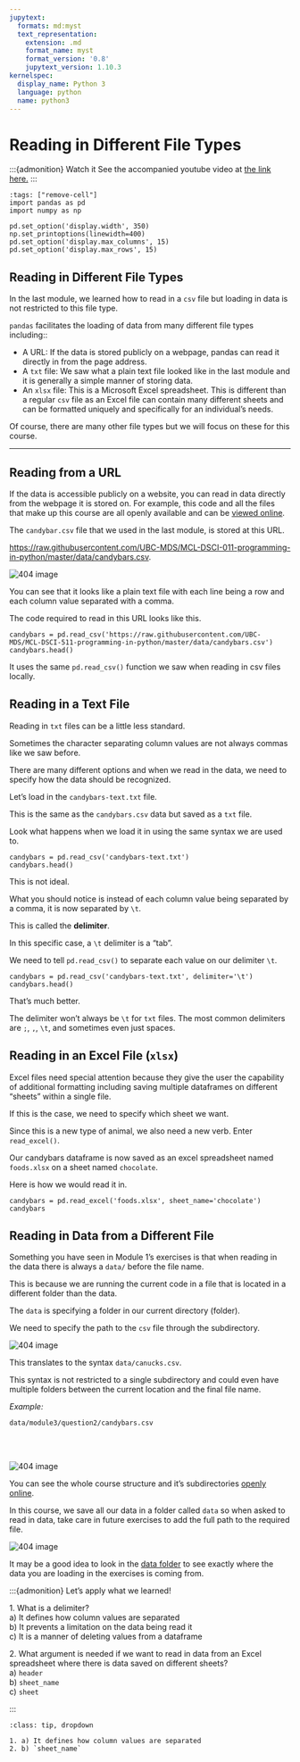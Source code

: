 ```yaml
---
jupytext:
  formats: md:myst
  text_representation:
    extension: .md
    format_name: myst
    format_version: '0.8'
    jupytext_version: 1.10.3
kernelspec:
  display_name: Python 3
  language: python
  name: python3
---
```



# Reading in Different File Types

:::{admonition} Watch it
See the accompanied youtube video at <a href="https://www.youtube.com/embed/WCWi1R2CQsY?start=0&end=270" target="_blank">the link here.</a>
:::

```{code-cell} ipython3
:tags: ["remove-cell"]
import pandas as pd
import numpy as np

pd.set_option('display.width', 350)
np.set_printoptions(linewidth=400)
pd.set_option('display.max_columns', 15)
pd.set_option('display.max_rows', 15)
```

## Reading in Different File Types

In the last module, we learned how to read in a `csv` file but loading
in data is not restricted to this file type.

`pandas` facilitates the loading of data from many different file types
including::

  - A URL: If the data is stored publicly on a webpage, pandas can read
    it directly in from the page address.
  - A `txt` file: We saw what a plain text file looked like in the last
    module and it is generally a simple manner of storing data.  
  - An `xlsx` file: This is a Microsoft Excel spreadsheet. This is
    different than a regular `csv` file as an Excel file can contain
    many different sheets and can be formatted uniquely and specifically
    for an individual’s needs.

Of course, there are many other file types but we will focus on these
for this course.

---

## Reading from a URL

If the data is accessible publicly on a website, you can read in data
directly from the webpage it is stored on. For example, this code and
all the files that make up this course are all openly available and can
be  <a href="https://github.com/UBC-MDS/MCL-DSCI-011-programming-in-python" target="_blank">viewed
online</a>.

The `candybar.csv` file that we used in the last module, is stored at
this URL.

<a href="https://raw.githubusercontent.com/UBC-MDS/MCL-DSCI-011-programming-in-python/master/data/candybars.csv" target="_blank">https://raw.githubusercontent.com/UBC-MDS/MCL-DSCI-011-programming-in-python/master/data/candybars.csv</a>.


<img src='../imgs/module2/url-samp.png'  alt="404 image"/> 

You can see that it looks like a plain text file with each line being a
row and each column value separated with a comma.

The code required to read in this URL looks like this.


```{code-cell} ipython3
candybars = pd.read_csv('https://raw.githubusercontent.com/UBC-MDS/MCL-DSCI-511-programming-in-python/master/data/candybars.csv')
candybars.head()
```

It uses the same `pd.read_csv()` function we saw when reading in csv
files locally.


## Reading in a Text File


Reading in `txt` files can be a little less standard.

Sometimes the character separating column values are not always commas
like we saw before.

There are many different options and when we read in the data, we need
to specify how the data should be recognized.

Let’s load in the `candybars-text.txt` file.

This is the same as the `candybars.csv` data but saved as a `txt` file.

Look what happens when we load it in using the same syntax we are used
to.

```{code-cell} ipython3
candybars = pd.read_csv('candybars-text.txt')
candybars.head()
```

This is not ideal.

What you should notice is instead of each column value being separated
by a comma, it is now separated by `\t`.

This is called the **delimiter**.

In this specific case, a `\t` delimiter is a “tab”.

We need to tell `pd.read_csv()` to separate each value on our delimiter
`\t`.

```{code-cell} ipython3
candybars = pd.read_csv('candybars-text.txt', delimiter='\t')
candybars.head()
```

That’s much better.

The delimiter won’t always be `\t` for `txt` files. The most common
delimiters are `;`, `,`, `\t`, and sometimes even just spaces.


## Reading in an Excel File (`xlsx`)

Excel files need special attention because they give the user the
capability of additional formatting including saving multiple dataframes
on different “sheets” within a single file.

If this is the case, we need to specify which sheet we want.

Since this is a new type of animal, we also need a new verb. Enter
`read_excel()`.

Our candybars dataframe is now saved as an excel spreadsheet named
`foods.xlsx` on a sheet named `chocolate`.

Here is how we would read it in.

```{code-cell} ipython3
candybars = pd.read_excel('foods.xlsx', sheet_name='chocolate')
candybars
```


## Reading in Data from a Different File


Something you have seen in Module 1’s exercises is that when reading in
the data there is always a `data/` before the file name.

This is because we are running the current code in a file that is
located in a different folder than the data.

The `data` is specifying a folder in our current directory (folder).

We need to specify the path to the `csv` file through the subdirectory.


<img src='../imgs/module2/datafile.png'  alt="404 image"/> 


This translates to the syntax `data/canucks.csv`.


This syntax is not restricted to a single subdirectory and could even
have multiple folders between the current location and the final file
name.

*_Example:_*

`data/module3/question2/candybars.csv`

<br> <br>

<img src='../imgs/module2/more_files.png'  alt="404 image"/> 


You can see the whole course structure and it’s subdirectories
<a href="https://github.com/UBC-MDS/MCL-DSCI-511-programming-in-python" target="_blank">openly
online</a>.

In this course, we save all our data in a folder called `data` so when
asked to read in data, take care in future exercises to add the full
path to the required file.


<img src='../imgs/module2/online.png'  alt="404 image"/> 


It may be a good idea to look in the
<a href="https://github.com/UBC-MDS/MCL-DSCI-511-programming-in-python/tree/master/data" target="_blank">data
folder</a> to see exactly where the data you are loading in the
exercises is coming from.

:::{admonition} Let’s apply what we learned!

1\. What is a delimiter?                             
a) It defines how column values are separated     
b) It prevents a limitation on the data being read it     
c) It is a manner of deleting values from a dataframe           

2\. What argument is needed if we want to read in data from an Excel spreadsheet where there is data saved on different sheets?      
a) `header`        
b) `sheet_name`        
c) `sheet`        

:::

```{admonition} Solutions!
:class: tip, dropdown

1. a) It defines how column values are separated 
2. b) `sheet_name`          
```
